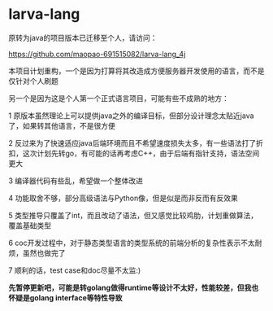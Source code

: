 larva-lang
==========

原转为java的项目版本已迁移至个人，请访问：

<https://github.com/maopao-691515082/larva-lang_4j>

本项目计划重构，一个是因为打算将其改造成方便服务器开发使用的语言，而不是仅针对个人刷题

另一个是因为这是个人第一个正式语言项目，可能有些不成熟的地方：

1 原版本虽然理论上可以提供java之外的编译目标，但部分设计理念太贴近java了，如果转其他语言，不是很方便

2 反过来为了快速适应java后端环境而且不希望速度损失太多，有一些语法打了折扣，这次计划先转go，有可能的话再考虑C++，由于后端有指针支持，语法空间更大

3 编译器代码有些乱，希望做一个整体改进

4 功能取舍不够，部分高级语法与Python像，但是似是而非反而有反效果

5 类型推导只覆盖了int，而且改动了语法，但又感觉比较鸡肋，计划重做算法，覆盖基础类型

6 coc开发过程中，对于静态类型语言的类型系统的前端分析的复杂性表示不太耐烦，虽然也做完了

7 顺利的话，test case和doc尽量不太监:)

**先暂停更新吧，可能是转golang做得runtime等设计不太好，性能较差，但我也怀疑是golang interface等特性导致**

